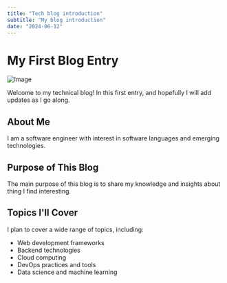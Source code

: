 ```yaml
---
title: "Tech blog introduction"
subtitle: "My blog introduction"
date: "2024-06-12"
---
```

# My First Blog Entry
![Image](/blog/images/writing.png)


Welcome to my technical blog! In this first entry, and hopefully I will add updates as I go along.

## About Me

I am a software engineer with interest in software languages and emerging technologies.

## Purpose of This Blog

The main purpose of this blog is to share my knowledge and insights about thing I find interesting.

## Topics I'll Cover

I plan to cover a wide range of topics, including:

- Web development frameworks
- Backend technologies
- Cloud computing
- DevOps practices and tools
- Data science and machine learning
